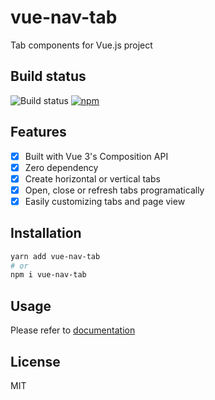 # vue-nav-tab

Tab components for Vue.js project

## Build status

![Build status](https://img.shields.io/badge/build-passing-success?style=flat-square)
[![npm](https://img.shields.io/npm/v/vue-nav-tab?style=flat-square)](https://www.npmjs.com/package/vue-nav-tab)

## Features

- [x] Built with Vue 3's Composition API
- [x] Zero dependency
- [x] Create horizontal or vertical tabs
- [x] Open, close or refresh tabs programatically
- [x] Easily customizing tabs and page view

## Installation

```sh
yarn add vue-nav-tab
# or
npm i vue-nav-tab
```

## Usage

Please refer to [documentation](https://kien5436.github.io/vue-nav-tab/)

## License

MIT
